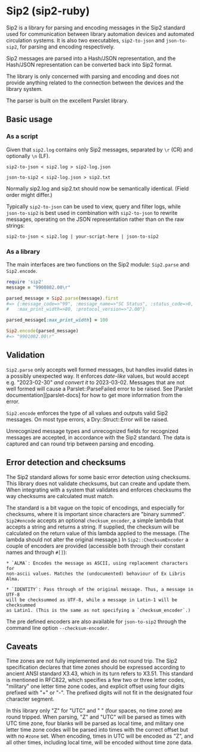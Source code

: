 # Sip2 (sip2-ruby)

Sip2 is a library for parsing and encoding messages in the Sip2 standard used
for communication between library automation devices and automated circulation
systems. It is also two executables, `sip2-to-json` and `json-to-sip2`, for
parsing and encoding respectively.

Sip2 messages are parsed into a Hash/JSON representation, and the
Hash/JSON representation can be converted back into Sip2 format.

The library is only concerned with parsing and encoding and does not provide
anything related to the connection between the devices and the library system.

The parser is built on the excellent Parslet library.

## Basic usage

### As a script

Given that `sip2.log` contains only Sip2 messages, separated by `\r` (CR) and
optionally `\n` (LF).

```
sip2-to-json < sip2.log > sip2-log.json

json-to-sip2 < sip2-log.json > sip2.txt
```

Normally sip2.log and sip2.txt should now be semantically identical. (Field
order might differ.)

Typically `sip2-to-json` can be used to view, query and filter logs, while
`json-to-sip2` is best used in combination with `sip2-to-json` to rewrite
messages, operating on the JSON representation rather than on the raw strings:

```
sip2-to-json < sip2.log | your-script-here | json-to-sip2
```

### As a library

The main interfaces are two functions on the Sip2 module: `Sip2.parse` and
`Sip2.encode`.

```ruby
require 'sip2'
message = "9900802.00\r"

parsed_message = Sip2.parse(message).first
#=> {:message_code=>"99", :message_name=>"SC Status", :status_code=>0,
#   :max_print_width=>80, :protocol_version=>"2.00"}

parsed_message[:max_print_width] = 100

Sip2.encode(parsed_message)
#=> "9901002.00\r"
```

## Validation

`Sip2.parse` only accepts well formed messages, but handles invalid dates in a
possibly unexpected way. It enforces *date-like* values, but would accept e.g.
"2023-02-30" *and convert it* to 2023-03-02. Messages that are not well formed
will cause a Parslet::ParseFailed error to be raised. See [Parslet
documentation][parslet-docs] for how to get more information from the error.

`Sip2.encode` enforces the type of all values and outputs valid Sip2
messages. On most type errors, a Dry::Struct::Error will be raised.

Unrecognized message types and unrecognized fields for recognized messages are
accepted, in accordance with the Sip2 standard. The data is captured and can
round trip between parsing and encoding.

## Error detection and checksums

The Sip2 standard allows for some basic error detection using checksums. This
library does not validate checksums, but can create and update them.
When integrating with a system that validates and enforces checksums the way
checksums are calculated must match.

The standard is a bit vague on the topic of encodings, and especially for
checksums, where it is important since characters are "binary summed".
`Sip2#encode` accepts an optional `checksum_encoder`, a simple lambda that
accepts a string and returns a string. If supplied, the checksum will be
calculated on the return value of this lambda applied to the message. (The
lambda should not alter the original message.) In `Sip2::ChecksumEncoder` a
couple of encoders are provided (accessible both through their constant names
and through `#[]`):

    * `ALMA`: Encodes the message as ASCII, using replacement characters for
    non-ascii values. Matches the (undocumented) behaviour of Ex Libris Alma.

    * `IDENTITY`: Pass through of the original message. Thus, a message in UTF-8
    will be checksummed as UTF-8, while a message in Latin-1 will be checksummed
    as Latin1. (This is the same as not specifying a `checksum_encoder`.)

The pre defined encoders are also available for `json-to-sip2` through the
command line option `--checksum-encoder`.

## Caveats

Time zones are not fully implemented and do not round trip. The Sip2
specification declares that time zones should be expressed according to ancient
ANSI standard X3.43, which in its turn refers to X3.51. This standard is
mentioned in RFC822, which specifies a few two or three letter codes, "military"
one letter time zone codes, and explicit offset using four digits prefixed with
"+" or "-". The prefixed digits will not fit in the designated four character
segment.

In this library only "Z" for "UTC" and "    " (four spaces, no time zone) are
round tripped. When parsing, "Z" and "UTC" will be parsed as times with UTC
time zone, four blanks will be parsed as local time, and military one letter
time zone codes will be parsed into times with the correct offset but with no
`#zone` set. When encoding, times in UTC will be encoded as "Z", and all other
times, including local time, will be encoded without time zone data.
